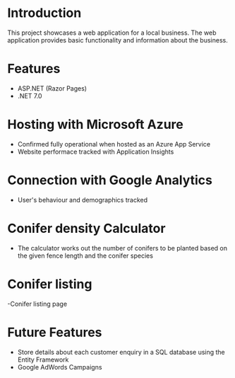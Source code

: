 # Introduction
 
This project showcases a web application for a local business. The web application provides basic functionality and information about the business.

# Features
- ASP.NET (Razor Pages)
- .NET 7.0

# Hosting with Microsoft Azure
- Confirmed fully operational when hosted as an Azure App Service
- Website performace tracked with Application Insights

# Connection with Google Analytics
- User's behaviour and demographics tracked 

# Conifer density Calculator
- The calculator works out the number of conifers to be planted  based on the given fence length and the conifer species

# Conifer listing
-Conifer listing page

# Future Features
- Store details about each customer enquiry in a SQL database using the Entity Framework
- Google AdWords Campaigns
